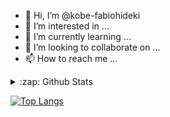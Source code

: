 - 👋 Hi, I’m @kobe-fabiohideki
- 👀 I’m interested in ...
- 🌱 I’m currently learning ...
- 💞️ I’m looking to collaborate on ...
- 📫 How to reach me ...

<!---
kobe-fabiohideki/kobe-fabiohideki is a ✨ special ✨ repository because its `README.md` (this file) appears on your GitHub profile.
You can click the Preview link to take a look at your changes.
--->

<details>
  <summary>:zap: Github Stats</summary>
  <img src="https://github-readme-stats.vercel.app/api?username=kobe-fabiohideki&&show_icons=true&count_private=true&title_color=222222&icon_color=03A87C&text_color=333333&bg_color=ffffff">
</details>

[![Top Langs](https://github-readme-stats.vercel.app/api/top-langs/?username=kobe-fabiohideki&count_private=true)](https://github.com/kobe-fabiohideki/github-readme-stats)
